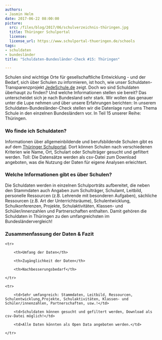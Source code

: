 ```yaml
---
authors: 
- Jasmin Helm
date: 2017-06-22 08:00:00
picture:
  src: /files/blog/2017/06/schulverzeichnis-thüringen.jpg
  title: Thüringer Schulportal
  license: 
  license_url: https://www.schulportal-thueringen.de/schools  
tags:
- schuldaten
- bundesländer
title: "Schuldaten-Bundesländer-Check #15: Thüringen"

---
```


Schulen sind wichtige Orte für gesellschaftliche Entwicklung - und der Bedarf, sich über Schulen zu informieren, ist hoch, wie unser Schuldaten-Transparenzprojekt [JedeSchule.de](https://jedeschule.de) zeigt. Doch wo sind Schuldaten überhaupt zu finden? Und welche Informationen stellen sie bereit? Das unterscheidet sich je nach Bundesland sehr stark. Wir wollen das genauer unter die Lupe nehmen und über unsere Erfahrungen berichten: In unserem Schuldaten-Bundesländer-Check stellen wir die Datenlage rund ums Thema Schule in den einzelnen Bundesländern vor. In Teil 15 unserer Reihe: Thüringen. 
 
### Wo finde ich Schuldaten?
 
Informationen über allgemeinbildende und berufsbildende Schulen gibt es auf dem [Thüringer Schulportal](https://www.schulportal-thueringen.de/schools). Dort können Schulen nach verschiedenen Kriterien wie Name, Ort, Schulart oder Schulträger gesucht und gefiltert werden. Toll: Die Datensätze werden als csv-Datei zum Download angeboten, was die Nutzung der Daten für eigene Analysen erleichtert. 
 
### Welche Informationen gibt es über Schulen?
 
Die Schuldaten werden in einzelnen Schulporträts aufbereitet, die neben den Stammdaten auch Angaben zum Schulträger, Schulamt, Leitbild, personelle Ressourcen (z.B. Lehrende mit besonderen Aufgaben), sächliche Ressourcen (z.B. Art der Unterrichtsräume), Schulentwicklung, Schulkonferenzen, Projekte, Schulaktivitäten, Klassen- und Schüler/innenzahlen und Partnerschaften enthalten. Damit gehören die Schuldaten in Thüringen zu den umfangreichsten im Bundesländervergleich!
 
### Zusammenfassung der Daten & Fazit

<table>

	<tr>

		<th>Umfang der Daten</th>

		<th>Zugänglichkeit der Daten</th>

		<th>Nachbesserungsbedarf</th>

	</tr>

	<tr>

		<td>Sehr umfangreich: Stammdaten, Leitbild, Ressourcen, Schulentwicklung,Projekte, Schulaktivitäten, Klassen- und Schüler/innenzahlen, Partnerschaften, usw.!</td>

		<td>Schuldaten können gesucht und gefiltert werden, Download als csv-Datei möglich!</td>

		<td>Alle Daten könnten als Open Data angeboten werden.</td>

	</tr>
</table>

